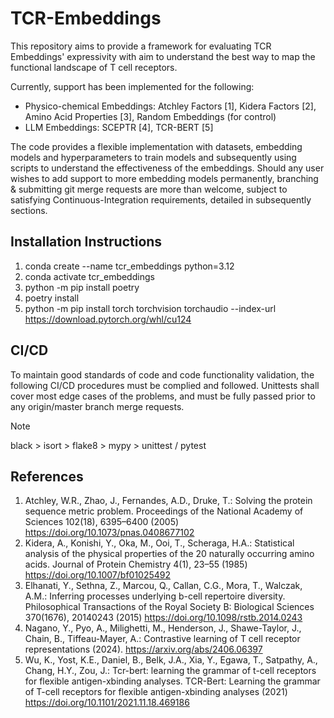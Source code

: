 # TCR-Embeddings

This repository aims to provide a framework for evaluating TCR Embeddings' expressivity with aim to understand the best way to map the functional landscape of T cell receptors.

Currently, support has been implemented for the following:

- Physico-chemical Embeddings: Atchley Factors [1], Kidera Factors [2], Amino Acid Properties [3], Random Embeddings (for control)
- LLM Embeddings: SCEPTR [4], TCR-BERT [5]

The code provides a flexible implementation with datasets, embedding models and hyperparameters to train models and subsequently using scripts to understand the effectiveness of the embeddings.  Should any user wishes to add support to more embedding models permanently, branching & submitting git merge requests are more than welcome, subject to satisfying Continuous-Integration requirements, detailed in subsequently sections.

## Installation Instructions

1. conda create --name tcr_embeddings python=3.12
2. conda activate tcr_embeddings
3. python -m pip install poetry
4. poetry install
5. python -m pip install torch torchvision torchaudio --index-url https://download.pytorch.org/whl/cu124

## CI/CD

To maintain good standards of code and code functionality validation, the following CI/CD procedures must be complied and followed.  Unittests shall cover most edge cases of the problems, and must be fully passed prior to any origin/master branch merge requests.

> [!NOTE]
> black > isort > flake8 > mypy > unittest / pytest

## References

1. Atchley, W.R., Zhao, J., Fernandes, A.D., Druke, T.: Solving the protein sequence metric problem. Proceedings of the National Academy of Sciences 102(18), 6395–6400 (2005) https://doi.org/10.1073/pnas.0408677102
2. Kidera, A., Konishi, Y., Oka, M., Ooi, T., Scheraga, H.A.: Statistical analysis of the physical properties of the 20 naturally occurring amino acids. Journal of Protein Chemistry 4(1), 23–55 (1985) https://doi.org/10.1007/bf01025492
3.  Elhanati, Y., Sethna, Z., Marcou, Q., Callan, C.G., Mora, T., Walczak, A.M.: Inferring processes underlying b-cell repertoire diversity. Philosophical Transactions of the Royal Society B: Biological Sciences 370(1676), 20140243 (2015) https://doi.org/10.1098/rstb.2014.0243
4. Nagano, Y., Pyo, A., Milighetti, M., Henderson, J., Shawe-Taylor, J., Chain, B., Tiffeau-Mayer, A.: Contrastive learning of T cell receptor representations (2024). https://arxiv.org/abs/2406.06397
5. Wu, K., Yost, K.E., Daniel, B., Belk, J.A., Xia, Y., Egawa, T., Satpathy, A., Chang, H.Y., Zou, J.: Tcr-bert: learning the grammar of t-cell receptors for flexible antigen-xbinding analyses. TCR-Bert: Learning the grammar of T-cell receptors for flexible antigen-xbinding analyses (2021) https://doi.org/10.1101/2021.11.18.469186
